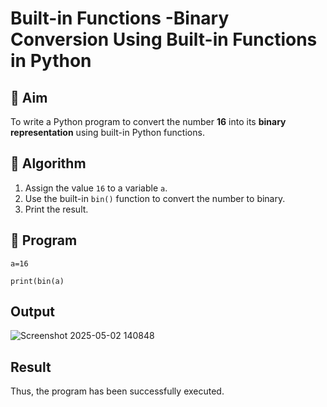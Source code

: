 # Built-in Functions -Binary Conversion Using Built-in Functions in Python

## 🎯 Aim
To write a Python program to convert the number **16** into its **binary representation** using built-in Python functions.

## 🧠 Algorithm
1. Assign the value `16` to a variable `a`.
2. Use the built-in `bin()` function to convert the number to binary.
3. Print the result.

## 🧾 Program
```
a=16 

print(bin(a)
```

## Output
![Screenshot 2025-05-02 140848](https://github.com/user-attachments/assets/51fce5c9-be68-4d33-bf6a-eb21a77fb17c)

## Result
Thus, the program has been successfully executed.
